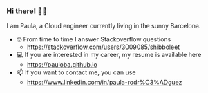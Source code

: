 ### Hi there! 🏴‍☠️
I am Paula, a Cloud engineer currently living in the sunny Barcelona.

<!-- <img align="right" alt="GIF" height="360px" src="https://github.com/pauloba/pauloba/blob/main/octogata.png" /> -->

- 🤓 From time to time I answer Stackoverflow questions 
  - <a href="https://stackoverflow.com/users/3009085/shibboleet">https://stackoverflow.com/users/3009085/shibboleet</a>
- 💻 If you are interested in my career, my resume is available here 
  - <a href="https://pauloba.github.io">https://pauloba.github.io</a>
- 📫 If you want to contact me, you can use 
  - <a href="https://www.linkedin.com/in/paula-rodr%C3%ADguez">https://www.linkedin.com/in/paula-rodr%C3%ADguez</a>
